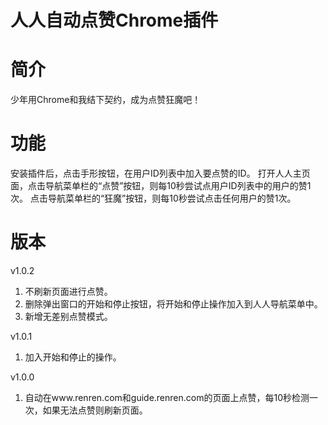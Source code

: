 人人自动点赞Chrome插件
=========

# 简介

少年用Chrome和我结下契约，成为点赞狂魔吧！

# 功能

安装插件后，点击手形按钮，在用户ID列表中加入要点赞的ID。
打开人人主页面，点击导航菜单栏的“点赞”按钮，则每10秒尝试点用户ID列表中的用户的赞1次。
点击导航菜单栏的“狂魔”按钮，则每10秒尝试点击任何用户的赞1次。

# 版本

v1.0.2

1. 不刷新页面进行点赞。
2. 删除弹出窗口的开始和停止按钮，将开始和停止操作加入到人人导航菜单中。
3. 新增无差别点赞模式。

v1.0.1

1. 加入开始和停止的操作。

v1.0.0

1. 自动在www.renren.com和guide.renren.com的页面上点赞，每10秒检测一次，如果无法点赞则刷新页面。
